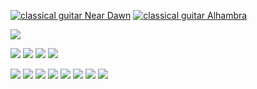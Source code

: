 
[![classical guitar Near Dawn](https://img.youtube.com/vi/7Bfoa6G7-8c.jpg)](https://youtu.be/7Bfoa6G7-8c "classical guitar near dawn")
[![classical guitar Alhambra](https://img.youtube.com/vi/vNOcGWV7jYk.jpg)](https://youtu.be/vNOcGWV7jYk "classical guitar Alhambra")

![](hobbies/folkserver.JPG)

![](hobbies/metal-jigsaw1.JPG)
![](hobbies/metal-jigsaw2.JPG)
![](hobbies/metal-jigsaw3.JPG)
![](hobbies/metal-jigsaw4.JPG)

![](hobbies/bab-castle1.jpg)
![](hobbies/bab-castle2.JPG)
![](hobbies/bab-castle3.JPG)
![](hobbies/bicyble.jpg)
![](hobbies/assembly.jpg)
![](hobbies/dis-castle2.JPG)
![](hobbies/dis-castle3.jpg)
![](hobbies/dis-castle4.jpg)

